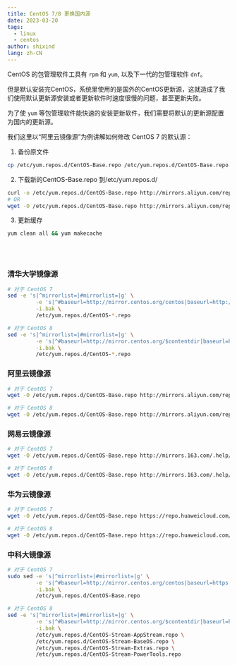 ```yaml
---
title: CentOS 7/8 更换国内源
date: 2023-03-20
tags:
  - linux
  - centos
author: shixind
lang: zh-CN
---
```


CentOS 的包管理软件工具有 `rpm` 和 `yum`, 以及下一代的包管理软件 `dnf`。

但是默认安装完CentOS，系统里使用的是国外的CentOS更新源，这就造成了我们使用默认更新源安装或者更新软件时速度很慢的问题，甚至更新失败。 

为了使 `yum` 等包管理软件能快速的安装更新软件，我们需要将默认的更新源配置为国内的更新源。


我们这里以“阿里云镜像源”为例讲解如何修改 CentOS 7 的默认源：

1. 备份原文件
```sh
cp /etc/yum.repos.d/CentOS-Base.repo /etc/yum.repos.d/CentOS-Base.repo.backup
```

2. 下载新的CentOS-Base.repo 到/etc/yum.repos.d/
```sh
curl -o /etc/yum.repos.d/CentOS-Base.repo http://mirrors.aliyun.com/repo/Centos-7.repo
# OR
wget -O /etc/yum.repos.d/CentOS-Base.repo http://mirrors.aliyun.com/repo/Centos-7.repo
```

3. 更新缓存
```sh
yum clean all && yum makecache
```

<br><br>

### 清华大学镜像源
```sh
# 对于 CentOS 7
sed -e 's|^mirrorlist=|#mirrorlist=|g' \
         -e 's|^#baseurl=http://mirror.centos.org/centos|baseurl=http://mirrors.tuna.tsinghua.edu.cn/centos|g' \
         -i.bak \
         /etc/yum.repos.d/CentOS-*.repo

# 对于 CentOS 8
sed -e 's|^mirrorlist=|#mirrorlist=|g' \
         -e 's|^#baseurl=http://mirror.centos.org/$contentdir|baseurl=http://mirrors.tuna.tsinghua.edu.cn/centos|g' \
         -i.bak \
         /etc/yum.repos.d/CentOS-*.repo
```


### 阿里云镜像源
```sh
# 对于 CentOS 7
wget -O /etc/yum.repos.d/CentOS-Base.repo http://mirrors.aliyun.com/repo/Centos-7.repo

# 对于 CentOS 8
wget -O /etc/yum.repos.d/CentOS-Base.repo http://mirrors.aliyun.com/repo/Centos-8.repo
```


### 网易云镜像源
```sh
# 对于 CentOS 7
wget -O /etc/yum.repos.d/CentOS-Base.repo http://mirrors.163.com/.help/CentOS7-Base-163.repo

# 对于 CentOS 8
wget -O /etc/yum.repos.d/CentOS-Base.repo http://mirrors.163.com/.help/CentOS7-Base-163.repo
```


### 华为云镜像源
```sh
# 对于 CentOS 7
wget -O /etc/yum.repos.d/CentOS-Base.repo https://repo.huaweicloud.com/repository/conf/CentOS-7-reg.repo

# 对于 CentOS 8
wget -O /etc/yum.repos.d/CentOS-Base.repo https://repo.huaweicloud.com/repository/conf/CentOS-8-reg.repo
```


### 中科大镜像源
```sh
# 对于 CentOS 7
sudo sed -e 's|^mirrorlist=|#mirrorlist=|g' \
         -e 's|^#baseurl=http://mirror.centos.org/centos|baseurl=https://mirrors.ustc.edu.cn/centos|g' \
         -i.bak \
         /etc/yum.repos.d/CentOS-Base.repo

# 对于 CentOS 8
sed -e 's|^mirrorlist=|#mirrorlist=|g' \
         -e 's|^#baseurl=http://mirror.centos.org/$contentdir|baseurl=https://mirrors.ustc.edu.cn/centos|g' \
         -i.bak \
         /etc/yum.repos.d/CentOS-Stream-AppStream.repo \
         /etc/yum.repos.d/CentOS-Stream-BaseOS.repo \
         /etc/yum.repos.d/CentOS-Stream-Extras.repo \
         /etc/yum.repos.d/CentOS-Stream-PowerTools.repo
```
